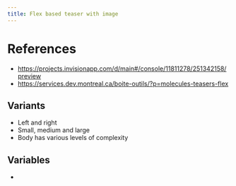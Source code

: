 ```yaml
---
title: Flex based teaser with image
---
```


# References

* https://projects.invisionapp.com/d/main#/console/11811278/251342158/preview
* https://services.dev.montreal.ca/boite-outils/?p=molecules-teasers-flex


## Variants

* Left and right
* Small, medium and large
* Body has various levels of complexity

## Variables

* 